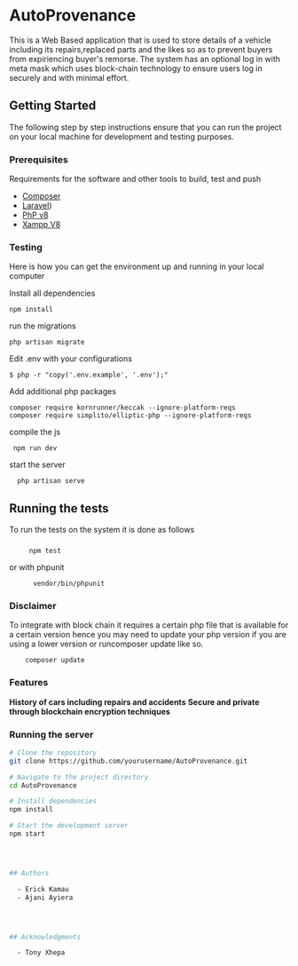 

# AutoProvenance
This is a Web Based application that is used to store details of a 
vehicle including its repairs,replaced parts and the likes so as to 
prevent buyers from expiriencing buyer's remorse. The system has an 
optional log in with meta mask which uses block-chain technology to
ensure users log in securely and with minimal effort.

## Getting Started

The following step by step instructions ensure that you can run the
project on your local machine for development and testing purposes.

### Prerequisites

Requirements for the software and other tools to build, test and push

- [Composer](https://getcomposer.org/)
- [Laravel](https://laravel.com/docs/11.x))
- [PhP v8](https://www.php.net/downloads.php)
- [Xampp V8](https://www.apachefriends.org/download.html)

### Testing

Here is how you can get the environment up and running in your local computer

Install all dependencies

    npm install

run the migrations

    php artisan migrate
    

Edit .env with your configurations

    $ php -r "copy('.env.example', '.env');"
     
Add additional php packages

    composer require kornrunner/keccak --ignore-platform-reqs 
    composer require simplito/elliptic-php --ignore-platform-reqs


compile the js

     npm run dev
     
start the server

      php artisan serve
      
## Running the tests

To run the tests on the system it is done as follows

### 

         npm test

or with phpunit

          vendor/bin/phpunit


### Disclaimer
To integrate with block chain it requires a certain php file that is available for a certain version hence you may need to
update your php version if you are using a lower version or runcomposer update like so.

        composer update

### Features
**History of cars including repairs and accidents**
**Secure and private through blockchain encryption techniques**

### Running the server
```bash
# Clone the repository
git clone https://github.com/yourusername/AutoProvenance.git

# Navigate to the project directory
cd AutoProvenance

# Install dependencies
npm install

# Start the development server
npm start




## Authors

  - Erick Kamau
  - Ajani Ayiera




## Acknowledgments

  - Tony Xhepa
    
